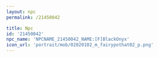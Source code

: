 ```yaml
---
layout: npc
permalink: /21450042

title: Npc
id: '21450042'
npc_name: 'NPCNAME_21450042_NAME:[F]BlackOnyx'
icon_url: 'portrait/mob/02020102_m_fairypothat02_p.png'
---
```

